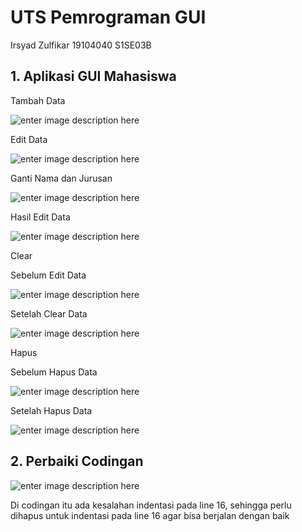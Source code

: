 # UTS Pemrograman GUI
Irsyad Zulfikar 19104040 S1SE03B

## 1. Aplikasi GUI Mahasiswa

Tambah Data

![enter image description here](https://i.ibb.co/h9nTgzF/UTS-GUI-1.png)

Edit Data

![enter image description here](https://i.ibb.co/92rFmsh/UTS-GUI-2.png)

Ganti Nama dan Jurusan

![enter image description here](https://i.ibb.co/mCwKJdq/UTS-GUI-3.png)

Hasil Edit Data

![enter image description here](https://i.ibb.co/nBwSvGy/UTS-GUI-4.png)

Clear 

Sebelum Edit Data

![enter image description here](https://i.ibb.co/NCS6pcG/UTS-GUI-5.png)

Setelah Clear Data

![enter image description here](https://i.ibb.co/F0dhKrX/UTS-GUI-6.png)

Hapus

Sebelum Hapus Data

![enter image description here](https://i.ibb.co/rxpLG9W/UTS-GUI-7.png)

Setelah Hapus Data

![enter image description here](https://i.ibb.co/TtTxRcN/UTS-GUI-8.png)


## 2. Perbaiki Codingan

![enter image description here](https://i.ibb.co/L5TJMqV/UTS-no-2.png)

Di codingan itu ada kesalahan indentasi pada line 16, sehingga perlu dihapus untuk indentasi pada line 16 agar bisa berjalan dengan baik
